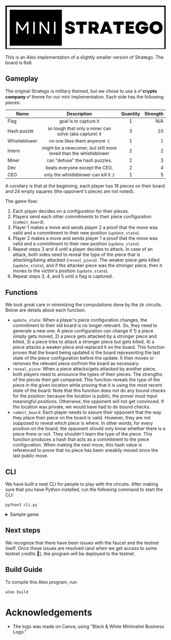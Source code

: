 ![Mini Stratego Logo](./logo.png "Mini Stratego Logo")

This is an Aleo implementation of a slightly smaller version of Stratego. The board is 6x6.

## Gameplay
The original Stratego is military themed, but we chose to use a __✅ crypto company ✅__ theme for our mini implementation. Each side has the following pieces:

| Name        | Description      | Quantity  | Strength
| ------------- |:-------------:|:-----:| -----:|
| Flag      | goal is to capture it | 1 | N/A |
| Hash puzzle      | so tough that only a miner can solve (aka capture) it      | 3 | 10 |
| Whistleblower | no one likes them anymore :(      | 1 | 1 |
| Intern | might be a newcomer, but still more loved than the whistleblower      |   2 | 2 |
| Miner | can "defuse" the hash puzzles.      |   2 | 3 |
| Dev | beats everyone except the CEO.      |   2 | 4 |
| CEO | only the whistleblower can kill it :)      |  1 | 5 |

A corollary is that at the beginning, each player has 16 pieces on their board and 24 empty squares (the opponent's pieces are not noted).

The game flow:
1. Each player decides on a configuration for their pieces.
2. Players send each other commitments to their piece configuration (`commit_board`).
3. Player 1 makes a move and sends player 2 a proof that the move was valid and a commitment to their new position (`update_state`).
4. Player 2 makes a move and sends player 1 a proof that the move was valid and a commitment to their new position (`update_state`).
5. Repeat steps 3 and 4 until a player decides to attack. In case of an attack, both sides need to reveal the type of the piece that is attacking/being attacked (`reveal_piece`). The weaker piece gets killed (`update_state`), and if the attacker piece was the stronger piece, then it moves to the victim's position (`update_state`).
6. Repeat steps 3, 4, and 5 until a flag is captured.



## Functions
We took great care in minimizing the computations done by the zk circuits. Below are details about each function.
* `update_state`: When a player's piece configuration changes, the commitment to their old board is no longer relevant. So, they need to generate a new one. A piece configuration can change if 1) a piece simply gets moved, 2) a piece gets attacked by a stronger piece and killed, 3) a piece tries to attack a stronger piece but gets killed, 4) a piece attacks a weaker piece and replaced it on the board. This function proves that the board being updated is the board representing the last state of the piece configuration before the update. It then moves or removes the relevant piece on/from the board as necessary.
* `reveal_piece`: When a piece attacks/gets attacked by another piece, both players need to announce the types of their pieces. The strengths of the pieces then get compared. This function reveals the type of the piece in the given location while proving that it is using the most recent state of the board. Note that this function does not do any bound checks for the position: because the location is public, the prover must input meaningful positions. Otherwise, the opponent will not get convinced. If the location was private, we would have had to do bound checks.
* `commit_board`: Each player needs to assure their opponent that the way they place their piece on the board is valid. However, they are not supposed to reveal which piece is where. In other words, for every position on the board, the opponent should only know whether there is a piece there or not. They shouldn't learn the type of the piece. This function produces a hash that acts as a commitment to the piece configuration. When making the next move, this hash value is referenced to prove that no piece has been sneakily moved since the last public move.

## CLI
We have built a neat CLI for people to play with the circuits. After making sure that you have Python installed, run the following command to start the CLI:
```
python3 cli.py
```

<details><summary>Sample game</summary>

```
$ python3 cli.py
please input board in u128 encoding:67472864401u128
[1, 2, 2, 2, 3, 4]
[4, 5, 5, 6, 6, 7]
[0, 0, 0, 0, 0, 0]
[0, 0, 0, 0, 0, 0]
[0, 0, 0, 0, 0, 0]
[0, 0, 0, 0, 0, 0]

Hash commit of p1: 5966404717360953959189500305986519074497859943280855526706174540336189468404field
please input board in u128 encoding:318631593350490860862688876036096u128
[0, 0, 0, 0, 0, 0]
[0, 0, 0, 0, 0, 0]
[0, 0, 0, 0, 0, 0]
[0, 0, 0, 0, 0, 0]
[1, 2, 2, 2, 3, 4]
[4, 5, 5, 6, 6, 7]

Hash commit of p2: 3022696028183921486128843170473858730579662163804958222358963924403580796285field
p1 is starting turn now!
Please input move in format 'x1 y1 x2 y2 '1 0 2 0
```

</details>

## Next steps
We recognize that there have been issues with the faucet and the testnet itself. Once these issues are resolved (and when we get access to some testnet credits 🙂), the program will be deployed to the testnet.

## Build Guide

To compile this Aleo program, run:
```bash
aleo build
```
 

# Acknowledgements
* The logo was made on Canva, using "Black & White Minimalist Business Logo."